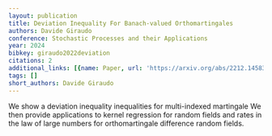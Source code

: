 ```yaml
---
layout: publication
title: Deviation Inequality For Banach-valued Orthomartingales
authors: Davide Giraudo
conference: Stochastic Processes and their Applications
year: 2024
bibkey: giraudo2022deviation
citations: 2
additional_links: [{name: Paper, url: 'https://arxiv.org/abs/2212.14583'}]
tags: []
short_authors: Davide Giraudo
---
```

We show a deviation inequality inequalities for multi-indexed martingale We
then provide applications to kernel regression for random fields and rates in
the law of large numbers for orthomartingale difference random fields.